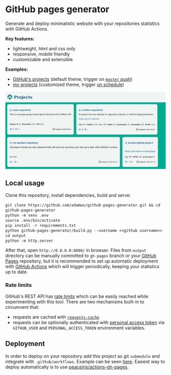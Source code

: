 # GitHub pages generator

Generate and deploy minimalistic website with your repositories statistics with GitHub Actions.

**Key features:**

- lightweight, html and css only
- responsive, mobile friendly
- customizable and extensible

**Examples:**
- [GitHub's projects](https://adamws.github.io/github-pages-generator/) (default theme, trigger on [`master` push](https://github.com/adamws/github-pages-generator/blob/master/.github/workflows/deploy-website.yml))
- [my projects](https://adamws.github.io/) (customized theme, trigger [on schedule](https://github.com/adamws/adamws.github.io/blob/master/.github/workflows/deploy-website.yml))

![assets/screenshot.png](assets/screenshot.png)

## Local usage

Clone this repository, install dependencies, build and serve:

```
git clone https://github.com/adamws/github-pages-generator.git && cd github-pages-generator
python -m venv .env
source .env/bin/activate
pip install -r requirements.txt
python github-pages-generator/build.py --username <<github username>>
cd output
python -m http.server
```

After that, open `http://0.0.0.0:8000/` in browser. Files from `output` directory can be
manually committed to `gh-pages` branch or your [GitHub Pages](https://docs.github.com/en/pages/getting-started-with-github-pages/about-github-pages) repository,
but it is recommended to set up automatic deployment with [GitHub Actions](https://github.com/features/actions) which will trigger
periodically, keeping your statistics up to date.

### Rate limits

GitHub's REST API has [rate limits](https://docs.github.com/en/rest/overview/resources-in-the-rest-api#rate-limiting)
which can be easily reached while experimenting with this tool. There are two mechanisms built-in
to circumvent that:

- requests are cached with [`requests-cache`](https://requests-cache.readthedocs.io/en/stable/index.html)
- requests can be optionally authenticated with [personal access token](https://docs.github.com/en/authentication/keeping-your-account-and-data-secure/creating-a-personal-access-token) via `GITHUB_USER` and `PERSONAL_ACCESS_TOKEN` environment variables.

## Deployment

In order to deploy on your repository add this project as git `submodule` and integrate with
`.github/workflows`. Example can be seen [here](https://github.com/adamws/adamws.github.io).
Easiest way to deploy automatically is to use [peaceiris/actions-gh-pages](https://github.com/peaceiris/actions-gh-pages).
